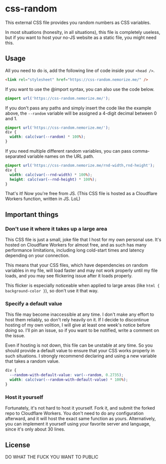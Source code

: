 # css-random

This external CSS file provides you random numbers as CSS variables.

In most situations (honeslty, in all situations), this file is completely useless, but if you want to host your no-JS 
website as a static file, you might need this.

## Usage

All you need to do is, add the following line of code inside your `<head />`.
```html
<link rel="stylesheet" href="https://css-random.nemorize.me/" />
```

If you want to use the @import syntax, you can also use the code below.
```css
@import url('https://css-random.nemorize.me/');
```

If you don't pass any paths and simply insert the code like the example above, the `--random` variable will be assigned
a 4-digit decimal between 0 and 1.

```css
@import url('https://css-random.nemorize.me/');
div {
  width: calc(var(--random) * 100%);
}
```

If you need multiple different random variables, you can pass comma-separated variable names on the URL path.

```css
@import url('https://css-random.nemorize.me/rnd-width,rnd-height');
div {
  width: calc(var(--rnd-width) * 100%);
  height: calc(var(--rnd-height) * 100%);
}
```

That's it! Now you're free from JS. (This CSS file is hosted as a Cloudflare Workers function, written in JS. LoL)

## Important things

### Don't use it where it takes up a large area

This CSS file is just a small, joke file that I host for my own personal use. It's hosted on Cloudflare Workers for 
almost free, and as such has many performance limitations, including long cold-start times and latency depending on your 
connection.

This means that your CSS files, which have dependencies on random variables in my file, will load faster and may not
work properly until my file loads, and you may see flickering issue after it loads properly.

This flicker is especially noticeable when applied to large areas (like `html { background-color }`), so don't use it 
that way.

### Specify a default value

This file may become inaccessible at any time. I don't make any effort to host them reliably, so don't rely heavily on 
it. If I decide to discontinue hosting of my own volition, I will give at least one week's notice before doing so. I'll
pin an issue, so if you want to be notified, write a comment on the issue.

Even if hosting is not down, this file can be unstable at any time. So you should provide a default value to ensure that
your CSS works properly in such situations. I strongly recommend declaring and using a new variable that takes a random 
value.

```css
div {
  --random-with-default-value: var(--random, 0.2735);
  width: calc(var(--random-with-default-value) * 100%);
}
```

### Host it yourself

Fortunately, it's not hard to host it yourself. Fork it, and submit the forked repo to Cloudflare Workers. You don't
need to do any configuration afterward, and it will host the exact same function as yours. Alternatively, you can 
implement it yourself using your favorite server and language, since it's only about 30 lines.

## License

DO WHAT THE FUCK YOU WANT TO PUBLIC
